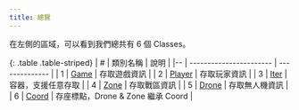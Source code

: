 ```yaml
---
title: 總覽
---
```


在左側的區域，可以看到我們總共有 6 個 Classes。

<div class="table-responsive">

{: .table .table-striped}
| # | 類別名稱                  | 說明 | 
|-- | ----------------------- | -------------- |
| 1 | [Game](#class-game)     | 存取遊戲資訊 |
| 2 | [Player](#class-player) | 存取玩家資訊 |
| 3 | [Iter](#class-iter)     | 容器，支援任意存取 |
| 4 | [Zone](#class-zone)     | 存取戰區資訊 |
| 5 | [Drone](#class-drone)   | 存取無人機資訊 |
| 6 | [Coord](#class-coord)   | 存座標點，Drone & Zone 繼承 Coord |

</div>
